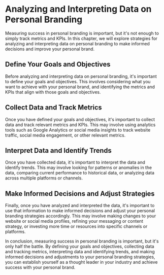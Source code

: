 Analyzing and Interpreting Data on Personal Branding
=======================================================================================================

Measuring success in personal branding is important, but it's not enough to simply track metrics and KPIs. In this chapter, we will explore strategies for analyzing and interpreting data on personal branding to make informed decisions and improve your personal brand.

Define Your Goals and Objectives
--------------------------------

Before analyzing and interpreting data on personal branding, it's important to define your goals and objectives. This involves considering what you want to achieve with your personal brand, and identifying the metrics and KPIs that align with those goals and objectives.

Collect Data and Track Metrics
------------------------------

Once you have defined your goals and objectives, it's important to collect data and track relevant metrics and KPIs. This may involve using analytics tools such as Google Analytics or social media insights to track website traffic, social media engagement, or other relevant metrics.

Interpret Data and Identify Trends
----------------------------------

Once you have collected data, it's important to interpret the data and identify trends. This may involve looking for patterns or anomalies in the data, comparing current performance to historical data, or analyzing data across multiple platforms or channels.

Make Informed Decisions and Adjust Strategies
---------------------------------------------

Finally, once you have analyzed and interpreted the data, it's important to use that information to make informed decisions and adjust your personal branding strategies accordingly. This may involve making changes to your website or social media profiles, refining your messaging or content strategy, or investing more time or resources into specific channels or platforms.

In conclusion, measuring success in personal branding is important, but it's only half the battle. By defining your goals and objectives, collecting data and tracking metrics, interpreting data and identifying trends, and making informed decisions and adjustments to your personal branding strategies, you can establish yourself as a thought leader in your industry and achieve success with your personal brand.
